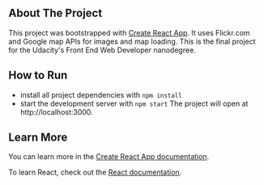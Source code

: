 ## About The Project
This project was bootstrapped with [Create React App](https://github.com/facebook/create-react-app).
It uses Flickr.com and Google map APIs for images and map loading.
This is the final project for the Udacity's Front End Web Developer nanodegree. 

## How  to Run

* install all project dependencies with `npm install`
* start the development server with `npm start`
The project will open at  http://localhost:3000.


## Learn More

You can learn more in the [Create React App documentation](https://facebook.github.io/create-react-app/docs/getting-started).

To learn React, check out the [React documentation](https://reactjs.org/).
